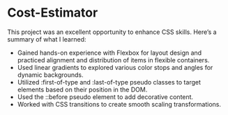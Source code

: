 # Cost-Estimator

This project was an excellent opportunity to enhance CSS skills. Here’s a summary of what I learned:

- Gained hands-on experience with Flexbox for layout design and practiced alignment and distribution of items in flexible containers.
- Used linear gradients to explored various color stops and angles for dynamic backgrounds.
- Utilized :first-of-type and :last-of-type pseudo classes to target elements based on their position in the DOM.
- Used the ::before pseudo element to add decorative content.
- Worked with CSS transitions to create smooth scaling transformations.

